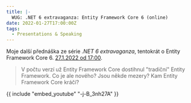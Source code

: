 ```yaml
---
title: |-
  WUG: .NET 6 extravaganza: Entity Framework Core 6 (online)
date: 2022-01-27T17:00:00Z
tags:
  - Presentations & Speaking
---
```

Moje další přednáška ze série _.NET 6 extravaganza_, tentokrát o Entity Framework Core 6. [27.1.2022 od 17:00][1].

<!-- excerpt -->

> V počtu verzí už Entity Framework Core dostihnul "tradiční" Entity Framework. Co je ale nového? Jsou někde mezery? Kam Entity Framework Core kráčí? 

{{ include "embed_youtube" "-j-B_3nh27A" }}

[1]: https://www.wug.cz/online/akce/1409--NET-6-extravaganza-Entity-Framework-Core-6

